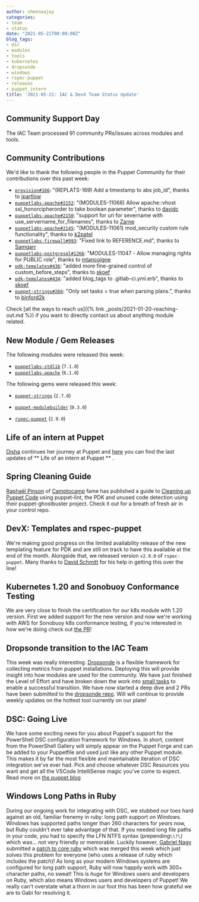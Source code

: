 ```yaml
---
author: sheenaajay
categories:
- team
- status
date: "2021-05-21T00:00:00Z"
blog_tags:
- dsc
- modules
- tools
- kubernetes
- dropsonde
- windows
- rspec-puppet
- releases
- puppet_intern
title: '2021-05-21: IAC & DevX Team Status Update'
---
```


## Community Support Day

The IAC Team processed 91 community PRs/issues across modules and tools.

## Community Contributions

We'd like to thank the following people in the Puppet Community for their contributions over this past week:

- [`provision#166`][provision-pr-166]: "(REPLATS-169) Add a timestamp to abs job_id", thanks to [jpartlow][jpartlow]
- [`puppetlabs-apache#2152`][puppetlabs-apache-pr-2152]: "(MODULES-11068) Allow apache::vhost ssl_honorcipherorder to take boolean parameter", thanks to [davidc][davidc]
- [`puppetlabs-apache#2150`][puppetlabs-apache-pr-2150]: "support for uri for severname with use_servername_for_filenames", thanks to [Zarne][Zarne]
- [`puppetlabs-apache#2145`][puppetlabs-apache-pr-2145]: "(MODULES-11061) mod_security custom rule functionality", thanks to [k2patel][k2patel]
- [`puppetlabs-firewall#993`][puppetlabs-firewall-pr-993]: "Fixed link to REFERENCE.md", thanks to [Samgarr][Samgarr]
- [`puppetlabs-postgresql#1266`][puppetlabs-postgresql-pr-1266]: "MODULES-11047 - Allow managing rights for PUBLIC role", thanks to [mtancoigne][mtancoigne]
- [`pdk-templates#436`][pdk-templates-pr-436]: "added more fine-grained control of custom_before_steps", thanks to [skoef][skoef]
- [`pdk-templates#434`][pdk-templates-pr-434]: "added blog_tags to .gitlab-ci.yml.erb", thanks to [skoef][skoef]
- [`puppet-strings#266`][puppet-strings-pr-266]: "Only set tasks = true when parsing plans.", thanks to [binford2k][binford2k]

Check [all the ways to reach us]({% link _posts/2021-01-20-reaching-out.md %}) if you want to directly contact us about anything module related.

## New Module / Gem Releases

The following modules were released this week:

- [`puppetlabs-stdlib`][puppetlabs-stdlib] (`7.1.0`)
- [`puppetlabs-apache`][puppetlabs-apache] (`6.1.0`)

The following gems were released this week:

- [`puppet-strings`][puppet-strings] (`2.7.0`)
- [`puppet-modulebuilder`][puppet-modulebuilder] (`0.3.0`)
- [`rspec-puppet`][rspec-puppet] (`2.9.0`)

  [puppetlabs-stdlib]: https://github.com/puppetlabs/puppetlabs-stdlib
  [puppetlabs-apache]: https://github.com/puppetlabs/puppetlabs-apache
  [puppetlabs-dsc]: https://github.com/puppetlabs/puppetlabs-dsc
  [provision-pr-166]: https://github.com/puppetlabs/provision/pull/166
  [jpartlow]: https://github.com/jpartlow
  [puppetlabs-apache-pr-2152]: https://github.com/puppetlabs/puppetlabs-apache/pull/2152
  [davidc]: https://github.com/davidc
  [puppetlabs-apache-pr-2150]: https://github.com/puppetlabs/puppetlabs-apache/pull/2150
  [Zarne]: https://github.com/Zarne
  [puppetlabs-apache-pr-2145]: https://github.com/puppetlabs/puppetlabs-apache/pull/2145
  [k2patel]: https://github.com/k2patel
  [puppetlabs-firewall-pr-993]: https://github.com/puppetlabs/puppetlabs-firewall/pull/993
  [Samgarr]: https://github.com/Samgarr
  [puppetlabs-postgresql-pr-1266]: https://github.com/puppetlabs/puppetlabs-postgresql/pull/1266
  [mtancoigne]: https://github.com/mtancoigne
  [pdk-templates-pr-436]: https://github.com/puppetlabs/pdk-templates/pull/436
  [skoef]: https://github.com/skoef
  [pdk-templates-pr-434]: https://github.com/puppetlabs/pdk-templates/pull/434
  [puppet-strings-pr-266]: https://github.com/puppetlabs/puppet-strings/pull/266
  [binford2k]: https://github.com/binford2k
  [puppet-modulebuilder]: https://rubygems.org/gems/puppet-modulebuilder
  [puppet-strings]: https://rubygems.org/gems/puppet-strings
  [rspec-puppet]: https://rubygems.org/gems/rspec-puppet

## Life of an intern at Puppet

[Disha][Disha] continues her journey at Puppet and [here](https://puppetlabs.github.io/iac/docs/life_of_intern) you can find the last updates of ** Life of an intern at Puppet ** .

## Spring Cleaning Guide

[Raphaël Pinson](https://dev.to/raphink) of [Camptocamp](https://www.camptocamp.com) fame has published a guide to [Cleaning up Puppet Code](https://dev.to/camptocamp-ops/cleaning-up-puppet-code-4da2) using puppet-lint, the PDK and unused code detection using their puppet-ghostbuster project.
Check it out for a breath of fresh air in your control repo.

## DevX: Templates and rspec-puppet

We're making good progress on the limited availability release of the new templating feature for PDK and are still on track to have this available at the end of the month.
Alongside that, we released version `v2.9.0` of `rspec-puppet`.
Many thanks to [David Schmitt][DavidSchmitt] for his help in getting this over the line!

## Kubernetes 1.20 and Sonobuoy Conformance Testing

We are very close to finish the certification for our k8s module with 1.20 version.
First we added support for the new version and now we're working with AWS for Sonobuoy k8s conformance testing, if you're interested in how we're doing check out [the PR](https://github.com/puppetlabs/puppetlabs-kubernetes/pull/512)!

## Dropsonde transition to the IAC Team

This week was really interesting.
[Dropsonde](https://dev.to/binford2k/telemetry-that-doesn-t-suck-na2) is a flexible framework for collecting metrics from puppet installations.
Deploying this will provide insight into how modules are used for the community.
We have just finished the Level of Effort and have broken down the work into [small tasks](https://tickets.puppetlabs.com/browse/IAC-1608) to enable a successful transition.
We have now started a deep dive and 2 PRs have been submitted to the [dropsonde repo](https://github.com/puppetlabs/dropsonde).
Will will continue to provide weekly updates on the hottest tool currently on our plate!

## DSC: Going Live

We have some exciting news for you about Puppet's support for the PowerShell DSC configuration framework for Windows.
In short, content from the PowerShell Gallery will simply appear on the Puppet Forge and can be added to your Puppetfile and used just like any other Puppet module.
This makes it by far the most flexible and maintainable iteration of DSC integration we've ever had.
Pick and choose whatever DSC Resources you want and get all the VSCode IntelliSense magic you've come to expect.
Read more on [the puppet blog](https://puppet.com/blog/powershell-dsc-the-next-generation/)

## Windows Long Paths in Ruby

During our ongoing work for integrating with DSC, we stubbed our toes hard against an old, familiar frenemy in ruby: long path support on Windows.
Windows has supported paths longer than 260 characters for _years_ now, but Ruby couldn't ever take advantage of that.
If you needed long file paths in your code, you had to specify the LFN NTFS syntax (prepending`\\?\`) which was... not very friendly or memorable.
Luckily however, [Gabriel Nagy][gabi] submitted a [patch to core ruby][ruby-lfn-patch] which was merged this week which just solves this problem for everyone (who uses a release of ruby which includes the patch)!
As long as your modern Windows systems are configured for long path support, Ruby will now happily work with 300+ character paths, no sweat!
This is _huge_ for Windows users and developers on Ruby, which also means Windows users and developers of Puppet!
We really can't overstate what a thorn in our foot this has been how grateful we are to Gabi for resolving it.

  [gabi]: https://github.com/GabrielNagy
  [ruby-lfn-patch]: https://github.com/ruby/ruby/pull/4505
  [Adrian]:             https://github.com/adrianiurca
  [Ben]:                https://github.com/binford2k
  [Ciaran]:             https://github.com/sanfrancrisko
  [Daiana]:             https://github.com/daianamezdrea
  [Danny]:              https://github.com/carabasdaniel
  [DavidArmstrong]:     https://github.com/da-ar
  [DavidSchmitt]:       https://github.com/DavidS
  [DavidSwan]:          https://github.com/david22swan
  [Disha]:              https://github.com/Disha-maker
  [James]:              https://github.com/jpogran
  [Lore]:               https://github.com/lionce
  [Michael]:            https://github.com/michaeltlombardi
  [Paula]:              https://github.com/pmcmaw
  [Sheena]:             https://github.com/sheenaajay
  [Supported Modules]:  https://puppetlabs.github.io/iac/modules/
  [Tools]:              https://puppetlabs.github.io/iac/tools/
